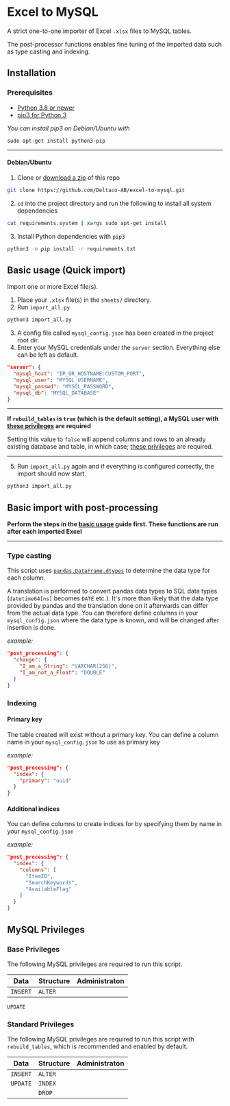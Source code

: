 # Excel to MySQL

A strict one-to-one importer of Excel `.xlsx` files to MySQL tables.

The post-processor functions enables fine tuning of the imported data such as type casting and indexing.

## Installation

### Prerequisites

- [Python 3.8 or newer](https://www.python.org/)
- [pip3 for Python 3](https://pip.pypa.io/en/stable/installing/)

*You can install pip3 on Debian/Ubuntu with*
```
sudo apt-get install python3-pip
```

---

#### Debian/Ubuntu

1. Clone or [download a zip](https://github.com/Deltaco-AB/excel-to-mysql/archive/refs/heads/master.zip) of this repo
```bash
git clone https://github.com/Deltaco-AB/excel-to-mysql.git
```
2. `cd` into the project directory and run the following to install all system dependencies
```bash
cat requirements.system | xargs sudo apt-get install
```
3. Install Python dependencies with `pip3`
```bash
python3 -m pip install -r requirements.txt
```

## Basic usage (Quick import)

Import one or more Excel file(s).

1. Place your `.xlsx` file(s) in the `sheets/` directory.
2. Run `import_all.py`
```bash
python3 import_all.py
```
3. A config file called `mysql_config.json` has been created in the project root dir.
4. Enter your MySQL credentials under the `server` section. Everything else can be left as default.
```json
"server": {
  "mysql_host": "IP_OR_HOSTNAME:CUSTOM_PORT",
  "mysql_user": "MYSQL_USERNAME",
  "mysql_passwd": "MYSQL_PASSWORD",
  "mysql_db": "MYSQL_DATABASE"
}
```

---

**If `rebuild_tables` is `true` (which is the default setting), a MySQL user with [these privileges](#standard-privileges) are required**

Setting this value to `false` will append columns and rows to an already existing database and table, in which case; [these privileges](#base-privileges) are required.

---

5. Run `import_all.py` again and if everything is configured correctly, the import should now start.
```bash
python3 import_all.py
```

## Basic import with post-processing

**Perform the steps in the [basic usage](#basic-usage-quick-import) guide first. These functions are run after each imported Excel**

---

### Type casting

This script uses [`pandas.DataFrame.dtypes`](https://pandas.pydata.org/pandas-docs/stable/reference/api/pandas.DataFrame.dtypes.html) to determine the data type for each column.

A translation is performed to convert pandas data types to SQL data types (`datetime64[ns]` becomes `DATE` etc.). It's more than likely that the data type provided by pandas and the translation done on it afterwards can differ from the actual data type. You can therefore define columns in your `mysql_config.json` where the data type is known, and will be changed after insertion is done.

*example:*
```json
"post_processing": {
  "change": {
    "I_am_a_String": "VARCHAR(256)",
    "I_am_not_a_Float": "DOUBLE"
  }
}
```

### Indexing

#### Primary key

The table created will exist without a primary key. You can define a column name in your `mysql_config.json` to use as primary key

*example:*
```json
"post_processing": {
  "index": {
    "primary": "uuid"
  }
}
```

#### Additional indices

You can define columns to create indices for by specifying them by name in your `mysql_config.json`

*example:*
```json
"post_processing": {
  "index": {
    "columns": [
      "ItemID",
      "SearchKeywords",
      "AvailableFlag"
    ]
  }
}
```

## MySQL Privileges

### Base Privileges

The following MySQL privileges are required to run this script.

Data|Structure|Administraton
--|--|--
`INSERT`|`ALTER`|
`UPDATE`

### Standard Privileges

The following MySQL privileges are required to run this script with `rebuild_tables`, which is recommended and enabled by default.

Data|Structure|Administraton
--|--|--
`INSERT`|`ALTER`|
`UPDATE`|`INDEX`|
||`DROP`|

